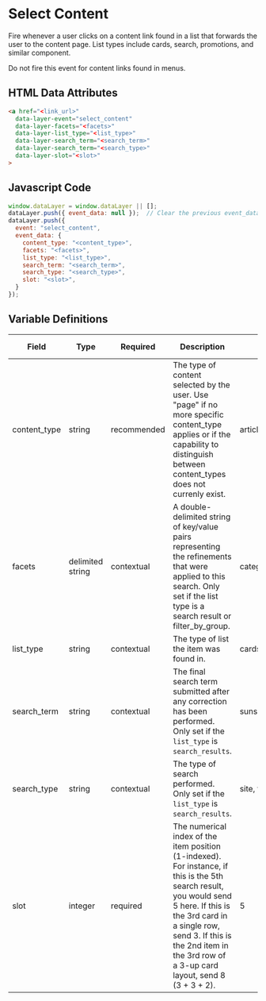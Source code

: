 # Select Content

Fire whenever a user clicks on a content link found in a list that forwards the user to the content page. List types include cards, search, promotions, and similar component. 

Do not fire this event for content links found in menus.

## HTML Data Attributes

```html
<a href="<link_url>"
  data-layer-event="select_content"
  data-layer-facets="<facets>"
  data-layer-list_type="<list_type>"
  data-layer-search_term="<search_term>"
  data-layer-search_term="<search_type>"
  data-layer-slot="<slot>"
>
```

## Javascript Code

```js
window.dataLayer = window.dataLayer || [];
dataLayer.push({ event_data: null });  // Clear the previous event_data object.
dataLayer.push({
  event: "select_content",
  event_data: {
    content_type: "<content_type>",
    facets: "<facets>",
    list_type: "<list_type>",
    search_term: "<search_term>",
    search_type: "<search_type>",
    slot: "<slot>",
  }
});
```

## Variable Definitions

|Field|Type|Required|Description|Example|Pattern|Min Length|Max Length|Minimum|Maximum|Multiple Of|
| --- | --- | --- | --- | --- | --- | --- | --- | --- | --- | --- |
|content_type|string|recommended|The type of content selected by the user. Use "page" if no more specific content_type applies or if the capability to distinguish between content_types does not currenly exist.|article, blog, page|
|facets|delimited string|contextual|A double-delimited string of key/value pairs representing the refinements that were applied to this search. Only set if the list type is a search result or filter_by_group.|category:skin_health~skin_concern:acne~featured_as:best_seller|
|list_type|string|contextual|The type of list the item was found in.|cards, search_results|
|search_term|string|contextual|The final search term submitted after any correction has been performed. Only set if the `list_type` is `search_results`.|sunscreen|
|search_type|string|contextual|The type of search performed. Only set if the `list_type` is `search_results`.|site, filter_by_group|
|slot|integer|required|The numerical index of the item position (1-indexed). For instance, if this is the 5th search result, you would send 5 here. If this is the 3rd card in a single row, send 3. If this is the 2nd item in the 3rd row of a 3-up card layout, send 8 (3 + 3 + 2).|5|